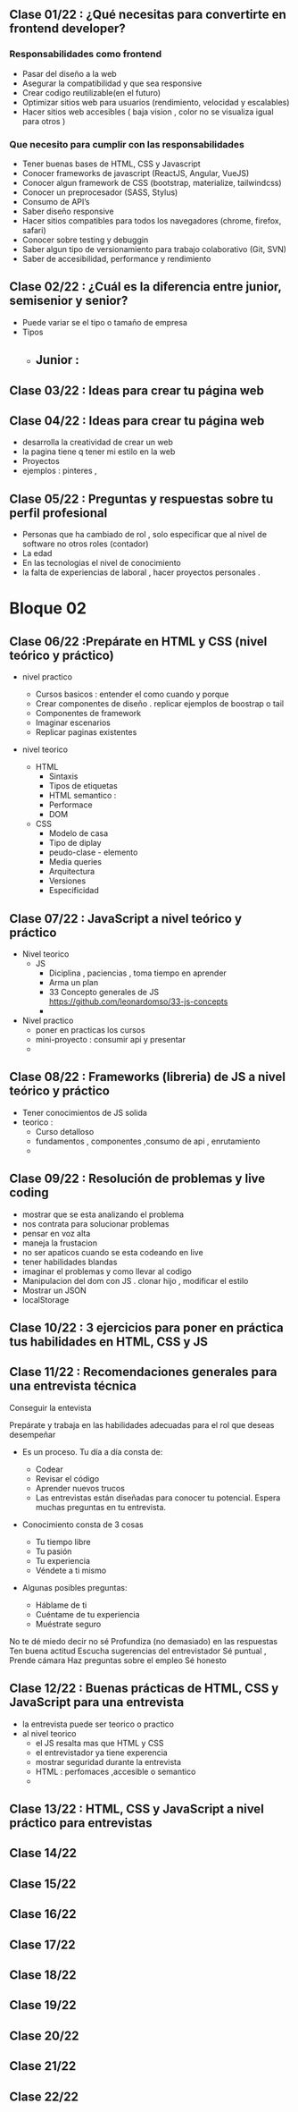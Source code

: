 ## Clase 01/22 : ¿Qué necesitas para convertirte en frontend developer?

### Responsabilidades como frontend

- Pasar del diseño a la web
- Asegurar la compatibilidad y que sea responsive
- Crear codigo reutilizable(en el futuro)
- Optimizar sitios web para usuarios (rendimiento, velocidad y escalables)
- Hacer sitios web accesibles ( baja vision , color no se visualiza igual para otros )

### Que necesito para cumplir con las responsabilidades

- Tener buenas bases de HTML, CSS y Javascript
- Conocer frameworks de javascript (ReactJS, Angular, VueJS)
- Conocer algun framework de CSS (bootstrap, materialize, tailwindcss)
- Conocer un preprocesador (SASS, Stylus)
- Consumo de API’s
- Saber diseño responsive
- Hacer sitios compatibles para todos los navegadores (chrome, firefox, safari)
- Conocer sobre testing y debuggin
- Saber algun tipo de versionamiento para trabajo colaborativo (Git, SVN)
- Saber de accesibilidad, performance y rendimiento

## Clase 02/22 : ¿Cuál es la diferencia entre junior, semisenior y senior?

- Puede variar se el tipo o tamaño de empresa
- Tipos
  - ## Junior :

## Clase 03/22 : Ideas para crear tu página web

## Clase 04/22 : Ideas para crear tu página web

- desarrolla la creatividad de crear un web
- la pagina tiene q tener mi estilo en la web
- Proyectos
- ejemplos : pinteres ,

## Clase 05/22 : Preguntas y respuestas sobre tu perfil profesional

- Personas que ha cambiado de rol , solo especificar que al nivel de software no otros roles (contador)
- La edad
- En las tecnologias el nivel de conocimiento
- la falta de experiencias de laboral , hacer proyectos personales .

# Bloque 02

## Clase 06/22 :Prepárate en HTML y CSS (nivel teórico y práctico)

- nivel practico

  - Cursos basicos : entender el como cuando y porque
  - Crear componentes de diseño . replicar ejemplos de boostrap o tail
  - Componentes de framework
  - Imaginar escenarios
  - Replicar paginas existentes

- nivel teorico

  - HTML
    - Sintaxis
    - Tipos de etiquetas
    - HTML semantico :
    - Performace
    - DOM
  - CSS
    - Modelo de casa
    - Tipo de diplay
    - peudo-clase - elemento
    - Media queries
    - Arquitectura
    - Versiones
    - Especificidad

## Clase 07/22 : JavaScript a nivel teórico y práctico

- Nivel teorico
  - JS
    - Diciplina , paciencias , toma tiempo en aprender
    - Arma un plan
    - 33 Concepto generales de JS https://github.com/leonardomso/33-js-concepts
    -
- Nivel practico
  - poner en practicas los cursos
  - mini-proyecto : consumir api y presentar
  -

## Clase 08/22 : Frameworks (libreria) de JS a nivel teórico y práctico

- Tener conocimientos de JS solida
- teorico :
  - Curso detalloso
  - fundamentos , componentes ,consumo de api , enrutamiento
  -

## Clase 09/22 : Resolución de problemas y live coding

- mostrar que se esta analizando el problema
- nos contrata para solucionar problemas
- pensar en voz alta
- maneja la frustacion
- no ser apaticos cuando se esta codeando en live
- tener habilidades blandas
- imaginar el problemas y como llevar al codigo
- Manipulacion del dom con JS . clonar hijo , modificar el estilo
- Mostrar un JSON
- localStorage

## Clase 10/22 : 3 ejercicios para poner en práctica tus habilidades en HTML, CSS y JS

## Clase 11/22 : Recomendaciones generales para una entrevista técnica

Conseguir la entevista

Prepárate y trabaja en las habilidades adecuadas para el rol que deseas desempeñar

- Es un proceso. Tu día a día consta de:

  - Codear
  - Revisar el código
  - Aprender nuevos trucos
  - Las entrevistas están diseñadas para conocer tu potencial. Espera muchas preguntas en tu entrevista.

- Conocimiento consta de 3 cosas

  - Tu tiempo libre
  - Tu pasión
  - Tu experiencia
  - Véndete a ti mismo

- Algunas posibles preguntas:

  - Háblame de ti
  - Cuéntame de tu experiencia
  - Muéstrate seguro

No te dé miedo decir no sé
Profundiza (no demasiado) en las respuestas
Ten buena actitud
Escucha sugerencias del entrevistador
Sé puntual ,
Prende cámara
Haz preguntas sobre el empleo
Sé honesto

## Clase 12/22 : Buenas prácticas de HTML, CSS y JavaScript para una entrevista

- la entrevista puede ser teorico o practico
- al nivel teorico
  - el JS resalta mas que HTML y CSS
  - el entrevistador ya tiene experencia
  - mostrar seguridad durante la entrevista
  - HTML : perfomaces ,accesible o semantico
  -

## Clase 13/22 : HTML, CSS y JavaScript a nivel práctico para entrevistas

## Clase 14/22

## Clase 15/22

## Clase 16/22

## Clase 17/22

## Clase 18/22

## Clase 19/22

## Clase 20/22

## Clase 21/22

## Clase 22/22

